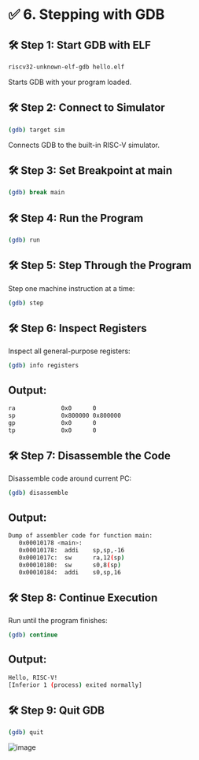 # ✅ 6. Stepping with GDB

## 🛠️ Step 1: Start GDB with ELF

```bash
riscv32-unknown-elf-gdb hello.elf
```

Starts GDB with your program loaded.

## 🛠️ Step 2: Connect to Simulator

```bash
(gdb) target sim
```

Connects GDB to the built-in RISC-V simulator.

## 🛠️ Step 3: Set Breakpoint at main

```bash
(gdb) break main
```

## 🛠️ Step 4: Run the Program

```bash
(gdb) run
```

## 🛠️ Step 5: Step Through the Program
Step one machine instruction at a time:

```bash
(gdb) step
```

## 🛠️ Step 6: Inspect Registers
Inspect all general-purpose registers:

```bash
(gdb) info registers
```

## Output:
```bash
ra             0x0      0
sp             0x800000 0x800000
gp             0x0      0
tp             0x0      0
```

## 🛠️ Step 7: Disassemble the Code
Disassemble code around current PC:

```bash
(gdb) disassemble
```

## Output:

```bash
Dump of assembler code for function main:
   0x00010178 <main>:
   0x00010178:  addi    sp,sp,-16
   0x0001017c:  sw      ra,12(sp)
   0x00010180:  sw      s0,8(sp)
   0x00010184:  addi    s0,sp,16
```

## 🛠️ Step 8: Continue Execution
Run until the program finishes:

```bash
(gdb) continue
```

## Output:
```bash 
Hello, RISC-V!
[Inferior 1 (process) exited normally]
```

## 🛠️ Step 9: Quit GDB

```bash
(gdb) quit
```

![image](https://github.com/user-attachments/assets/1759597b-a5b5-49cf-9aa3-60c17c4d64b3)





